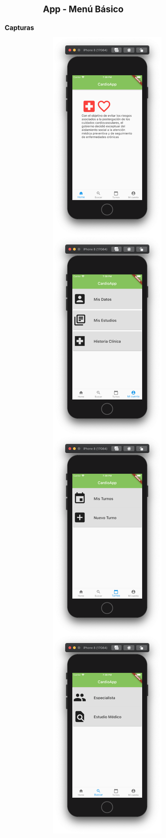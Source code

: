 <h1 align="center">
App - Menú Básico
</h1>

## Capturas
<p> 
<img src="images/Screen_1.png" align="right" width="350">
<img src="images/Screen_2.png" align="right" width="350">
<img src="images/Screen_3.png" align="right" width="350">
<img src="images/Screen_4.png" align="right" width="350">
</p>
